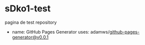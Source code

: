 # sDko1-test
pagina de test repository 
- name: GitHub Pages Generator
  uses: adamws/github-pages-generator@v0.0.1
